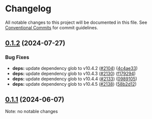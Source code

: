 # Changelog

All notable changes to this project will be documented in this file.
See [Conventional Commits](https://conventionalcommits.org) for commit guidelines.

## [0.1.2](https://github.com/christophehurpeau/pob/compare/@pob/codemods@0.1.1...@pob/codemods@0.1.2) (2024-07-27)

### Bug Fixes

* **deps:** update dependency glob to v10.4.2 ([#2104](https://github.com/christophehurpeau/pob/issues/2104)) ([4c4ae33](https://github.com/christophehurpeau/pob/commit/4c4ae339d047027c0d7ff8c55167b31573b37711))
* **deps:** update dependency glob to v10.4.3 ([#2130](https://github.com/christophehurpeau/pob/issues/2130)) ([f179294](https://github.com/christophehurpeau/pob/commit/f179294dd405ee64d0376835caaaee503d67de41))
* **deps:** update dependency glob to v10.4.4 ([#2133](https://github.com/christophehurpeau/pob/issues/2133)) ([0989105](https://github.com/christophehurpeau/pob/commit/098910588a434b4829207d6de0c65066adaabe4b))
* **deps:** update dependency glob to v10.4.5 ([#2138](https://github.com/christophehurpeau/pob/issues/2138)) ([58b2d12](https://github.com/christophehurpeau/pob/commit/58b2d12c103eb55e5fe1820c2aff6ad65efd36a1))

## [0.1.1](https://github.com/christophehurpeau/pob/compare/@pob/codemods@0.0.0...@pob/codemods@0.1.1) (2024-06-07)

Note: no notable changes


